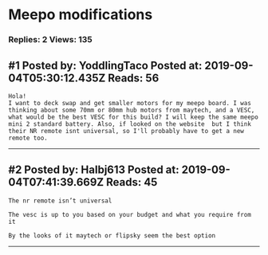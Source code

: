 # Meepo modifications

### Replies: 2 Views: 135

## \#1 Posted by: YoddlingTaco Posted at: 2019-09-04T05:30:12.435Z Reads: 56

```
Hola!
I want to deck swap and get smaller motors for my meepo board. I was thinking about some 70mm or 80mm hub motors from maytech, and a VESC, what would be the best VESC for this build? I will keep the same meepo mini 2 standard battery. Also, if looked on the website  but I think their NR remote isnt universal, so I'll probably have to get a new remote too.
```

---
## \#2 Posted by: Halbj613 Posted at: 2019-09-04T07:41:39.669Z Reads: 45

```
The nr remote isn’t universal 

The vesc is up to you based on your budget and what you require from it

By the looks of it maytech or flipsky seem the best option
```

---
